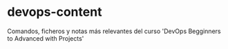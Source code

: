 # devops-content
Comandos, ficheros y notas más relevantes del curso 'DevOps Begginners to Advanced with Projects'
